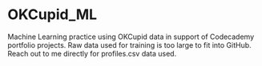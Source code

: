 # OKCupid_ML
Machine Learning practice using OKCupid data in support of Codecademy portfolio projects.
Raw data used for training is too large to fit into GitHub. Reach out to me directly for profiles.csv data used. 
